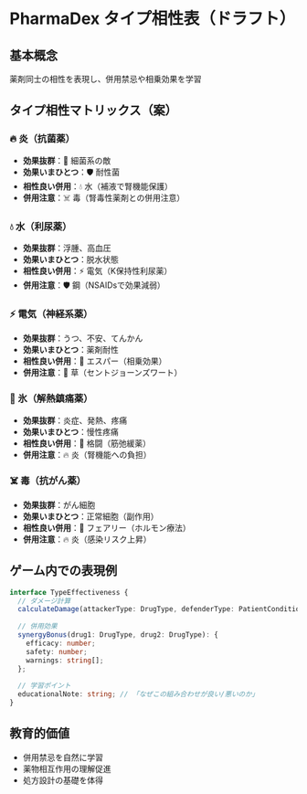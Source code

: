 # PharmaDex タイプ相性表（ドラフト）

## 基本概念
薬剤同士の相性を表現し、併用禁忌や相乗効果を学習

## タイプ相性マトリックス（案）

### 🔥 炎（抗菌薬）
- **効果抜群**：🦠 細菌系の敵
- **効果いまひとつ**：🛡️ 耐性菌
- **相性良い併用**：💧 水（補液で腎機能保護）
- **併用注意**：☠️ 毒（腎毒性薬剤との併用注意）

### 💧 水（利尿薬）
- **効果抜群**：浮腫、高血圧
- **効果いまひとつ**：脱水状態
- **相性良い併用**：⚡ 電気（K保持性利尿薬）
- **併用注意**：🛡️ 鋼（NSAIDsで効果減弱）

### ⚡ 電気（神経系薬）
- **効果抜群**：うつ、不安、てんかん
- **効果いまひとつ**：薬剤耐性
- **相性良い併用**：🔮 エスパー（相乗効果）
- **併用注意**：🌿 草（セントジョーンズワート）

### 🧊 氷（解熱鎮痛薬）
- **効果抜群**：炎症、発熱、疼痛
- **効果いまひとつ**：慢性疼痛
- **相性良い併用**：🦾 格闘（筋弛緩薬）
- **併用注意**：🔥 炎（腎機能への負担）

### ☠️ 毒（抗がん薬）
- **効果抜群**：がん細胞
- **効果いまひとつ**：正常細胞（副作用）
- **相性良い併用**：🌟 フェアリー（ホルモン療法）
- **併用注意**：🔥 炎（感染リスク上昇）

## ゲーム内での表現例

```typescript
interface TypeEffectiveness {
  // ダメージ計算
  calculateDamage(attackerType: DrugType, defenderType: PatientCondition): number;
  
  // 併用効果
  synergyBonus(drug1: DrugType, drug2: DrugType): {
    efficacy: number;
    safety: number;
    warnings: string[];
  };
  
  // 学習ポイント
  educationalNote: string; // 「なぜこの組み合わせが良い/悪いのか」
}
```

## 教育的価値
- 併用禁忌を自然に学習
- 薬物相互作用の理解促進
- 処方設計の基礎を体得